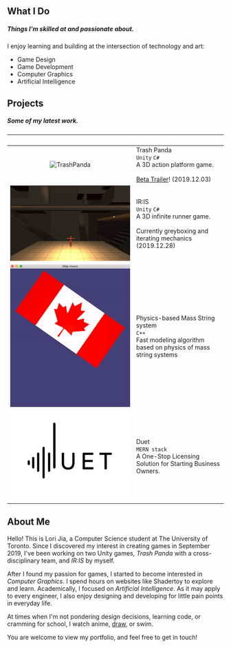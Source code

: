 <a id="general"></a>
## What I Do 
##### Things I'm skilled at and passionate about.
I enjoy learning and building at the intersection of technology and art:
- Game Design
- Game Development
- Computer Graphics
- Artificial Intelligence

<a id="projects"></a>
## Projects
##### Some of my latest work.

| <img src="" width="300"/> | <img src="" width="200"/> |
|:-------------:|:------------------|
|![TrashPanda](./images/trash-panda.gif)| Trash Panda <br> `Unity`  `C#` <br> A 3D action platform game.  <br><br> <i class="fas fa-bullhorn fa-fw"></i> [Beta Trailer](https://youtu.be/V5wO-z483DQ)! (2019.12.03) |
|![IR-IS](./images/IR-IS-greybox.gif)| IR:IS <br> `Unity` `C#`  <br> A 3D infinite runner game. <br><br> <i class="fas fa-bullhorn fa-fw"></i> Currently greyboxing and iterating mechanics (2019.12.28) |
|![Physics-based-rendering](./images/flag.gif)| Physics-based Mass String system <br> `C++` <br> Fast modeling algorithm based on physics of mass string systems    | 
|![DUET](./images/duet.png)| Duet <br> `MERN stack` <br> A One-Stop Licensing Solution for Starting Business Owners.  |

<a id="self-intro"></a>
## About Me

Hello! This is Lori Jia, a Computer Science student at The University of Toronto. Since I discovered my interest in creating games in September 2019, I've been working on two Unity games, _Trash Panda_ with a cross-disciplinary team, and _IR:IS_ by myself. 

After I found my passion for games, I started to become interested in _Computer Graphics_. I spend hours on websites like Shadertoy to explore and learn. Academically, I focused on _Artificial Intelligence_. As it may apply to every engineer, I also enjoy designing and developing for little pain points in everyday life. 

At times when I'm not pondering design decisions, learning code, or cramming for school, I watch anime, [draw](./draw.md), or swim. 

You are welcome to view my portfolio, and feel free to get in touch!


<!--PIXIV: https://www.pixiv.net/en/users/9644834 -->
